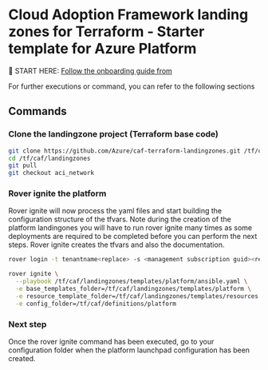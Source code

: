 # Cloud Adoption Framework landing zones for Terraform - Starter template for Azure Platform


:rocket: START HERE: [Follow the onboarding guide from](https://aztfmod.github.io/documentation/docs/enterprise-scale/landingzones/platform/org-setup)


For further executions or command, you can refer to the following sections

## Commands

### Clone the landingzone project (Terraform base code)
```bash
git clone https://github.com/Azure/caf-terraform-landingzones.git /tf/caf/landingzones
cd /tf/caf/landingzones
git pull
git checkout aci_network

```

### Rover ignite the platform
Rover ignite will now process the yaml files and start building the configuration structure of the tfvars. Note during the creation of the platform landingones you will have to run rover ignite many times as some deployments are required to be completed before you can perform the next steps.
Rover ignite creates the tfvars and also the documentation.

```bash
rover login -t tenantname<replace> -s <management subscription guid><replace>

rover ignite \
  --playbook /tf/caf/landingzones/templates/platform/ansible.yaml \
  -e base_templates_folder=/tf/caf/landingzones/templates/platform \
  -e resource_template_folder=/tf/caf/landingzones/templates/resources \
  -e config_folder=/tf/caf/definitions/platform

```

### Next step

Once the rover ignite command has been executed, go to your configuration folder when the platform launchpad configuration has been created.
